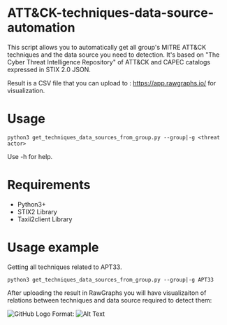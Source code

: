 # ATT&CK-techniques-data-source-automation
This script allows you to automatically get all group's MITRE ATT&CK techniques and the data source you need to detection.
It's based on "The Cyber Threat Intelligence Repository" of ATT&CK and CAPEC catalogs expressed in STIX 2.0 JSON.

Result is a CSV file that you can upload to : https://app.rawgraphs.io/ for visualization.

# Usage
```
python3 get_techniques_data_sources_from_group.py --group|-g <threat actor>
```
Use -h for help.

# Requirements
* Python3+
* STIX2 Library
* Taxii2client Library

# Usage example
Getting all techniques related to APT33.

```
python3 get_techniques_data_sources_from_group.py --group|-g APT33
```
After uploading the result in RawGraphs you will have visualizaiton of relations between techniques and data source required to detect them:

![GitHub Logo](/images/logo.png)
Format: ![Alt Text](url)
